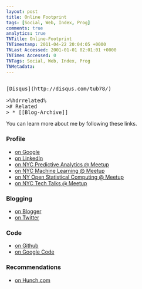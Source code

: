 ```yaml
---
layout: post
title: Online Footprint
tags: [Social, Web, Index, Prog]
comments: true
analytics: true
TNTitle: Online-Footprint
TNTimestamp: 2011-04-22 20:04:05 +0000
TNLast Accessed: 2001-01-01 02:01:01 +0000
TNTimes Accessed: 0
TNTags: Social, Web, Index, Prog
TNMetadata: 
---
```



<pre class="action ideaaction"> 
[Disqus](http://disqus.com/tub78/)

>%hdrrelated%
># Related
> * [[Blog-Archive]]
</pre>

You can learn more about me by following these links.

### Profile

 * [on Google](https://profiles.google.com/stu.andrews)
 * [on LinkedIn](http://www.linkedin.com/pub/stuart-andrews/2/ba1/98a)
 * [on NYC Predictive Analytics @ Meetup](http://www.meetup.com/NYC-Predictive-Analytics/members/7207689/)
 * [on NYC Machine Learning @ Meetup](http://www.meetup.com/NYC-Machine-Learning/members/7207689/)
 * [on NY Open Statistical Computing @ Meetup](http://www.meetup.com/nyhackr/members/7207689/)
 * [on NYC Tech Talks @ Meetup](http://www.meetup.com/NYC-Tech-Talks/members/7207689/)

### Blogging

 * [on Blogger](http://stuartjandrews.blogspot.com/)
 * [on Twitter](http://twitter.com/tub78)

### Code

 * [on Github](https://github.com/tub78)
 * [on Google Code](https://code.google.com/u/stu.andrews/)

### Recommendations

 * [on Hunch.com](http://hunch.com/tub78/)


